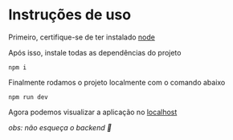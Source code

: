 # Instruções de uso
Primeiro, certifique-se de ter instalado [node](https://nodejs.org/en/download/current)

Após isso, instale todas as dependências do projeto
```console
npm i
```

Finalmente rodamos o projeto localmente com o comando abaixo
```console
npm run dev
```

Agora podemos visualizar a aplicação no [localhost](http://localhost:5173/)

*obs: não esqueça o backend 🙂*
